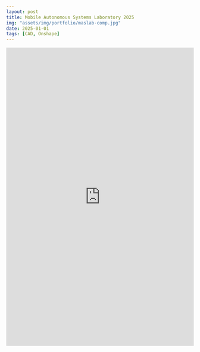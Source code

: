```yaml
---
layout: post
title: Mobile Autonomous Systems Laboratory 2025
img: "assets/img/portfolio/maslab-comp.jpg"
date: 2025-01-01
tags: [CAD, Onshape]
---
```


<div class="iframe-full">
  <iframe src="https://maslab.mit.edu/2025/wiki/team15"
          width="100%" height="800"
          style="border:none;"></iframe>
</div>
